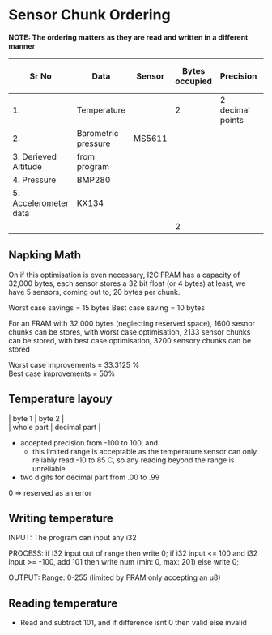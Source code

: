 # Sensor Chunk Ordering
**NOTE: The ordering matters as they are read and written in a different manner**

| Sr No | Data | Sensor | Bytes occupied | Precision | Original data type | Units |
|---|---|---|---|---|---|---|
| 1. | Temperature |    | 2 | 2 decimal points | float | celsius |
| 2. | Barometric pressure | MS5611 |    |     | float |
| 3.  Derieved Altitude | from program |
| 4.  Pressure | BMP280 |
| 5.  Accelerometer data | KX134 |
| | | | 2 | |  |


## Napking Math
On if this optimisation is even necessary, I2C FRAM has a capacity of 32,000 bytes, 
each sensor stores a 32 bit float (or 4 bytes) at least, we have 5 sensors, coming out to, 20 bytes per chunk.  

Worst case savings = 15 bytes
Best case saving = 10 bytes 

For an FRAM with 32,000 bytes (neglecting reserved space), 1600 sesnor chunks can be stores,
with worst case optimisation, 2133 sensor chunks can be stored,
with best case optimisation, 3200 sensory chunks can be stored

Worst case improvements = 33.3125 %  
Best case improvements = 50%


## Temperature layouy

| byte 1 |  byte 2 |  
| whole part | decimal part |

- accepted precision from -100 to 100, and
  - this limited range is acceptable as the temperature sensor can only reliably read -10 to 85 C, so any reading beyond the range is unreliable
- two digits for decimal part from .00 to .99
 
0 => reserved as an error

## Writing temperature

INPUT:
    The program can input any i32

PROCESS:
    if i32 input out of range then write 0;
    if i32 input <= 100 and i32 input >= -100, add 101 then write num (min: 0, max: 201)
    else write 0;

OUTPUT:
    Range: 0-255 (limited by FRAM only accepting an u8)

## Reading temperature

- Read and subtract 101, and if difference isnt 0 then valid else invalid